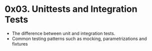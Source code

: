 # 0x03. Unittests and Integration Tests

 - The difference between unit and integration tests.
 - Common testing patterns such as mocking, parametrizations and fixtures
